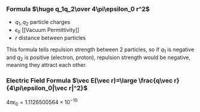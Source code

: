 ### Formula $\huge q_1q_2\over 4\pi\epsilon_0 r^2$
- $q_1,q_2$ particle charges
- $\epsilon_0$ [[Vacuum Permittivity]]
- $r$ distance between particles

This formula tells repulsion strength between 2 particles,
so if $q_1$ is negative and $q_2$ is positive (electron, proton), repulsion strength would be negative, meaning they attract each other.
### Electric Field Formula $\vec E(\vec r)=\large \frac{q\vec r}{4\pi\epsilon_0|\vec r|^2}$
$4\pi\epsilon_0=1.1126500564\times10^{−10}$
